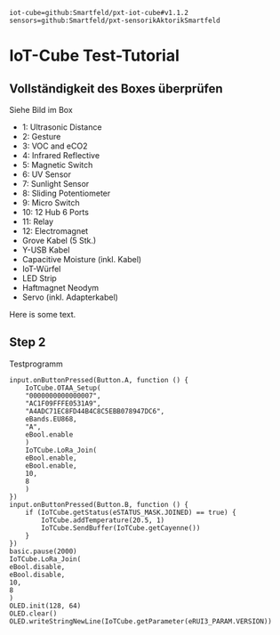 ```package
iot-cube=github:Smartfeld/pxt-iot-cube#v1.1.2
sensors=github:Smartfeld/pxt-sensorikAktorikSmartfeld
```

# IoT-Cube Test-Tutorial

## Vollständigkeit des Boxes überprüfen

Siehe Bild im Box

* 1: Ultrasonic Distance
* 2: Gesture
* 3: VOC and eCO2
* 4: Infrared Reflective
* 5: Magnetic Switch
* 6: UV Sensor
* 7: Sunlight Sensor
* 8: Sliding Potentiometer
* 9: Micro Switch
* 10: 12 Hub 6 Ports
* 11: Relay
* 12: Electromagnet
* Grove Kabel (5 Stk.)
* Y-USB Kabel
* Capacitive Moisture (inkl. Kabel)
* IoT-Würfel
* LED Strip
* Haftmagnet Neodym
* Servo (inkl. Adapterkabel)

Here is some text.

## Step 2

Testprogramm

```template
input.onButtonPressed(Button.A, function () {
    IoTCube.OTAA_Setup(
    "0000000000000007",
    "AC1F09FFFE0531A9",
    "A4ADC71EC8FD44B4C8C5EBB078947DC6",
    eBands.EU868,
    "A",
    eBool.enable
    )
    IoTCube.LoRa_Join(
    eBool.enable,
    eBool.enable,
    10,
    8
    )
})
input.onButtonPressed(Button.B, function () {
    if (IoTCube.getStatus(eSTATUS_MASK.JOINED) == true) {
        IoTCube.addTemperature(20.5, 1)
        IoTCube.SendBuffer(IoTCube.getCayenne())
    }
})
basic.pause(2000)
IoTCube.LoRa_Join(
eBool.disable,
eBool.disable,
10,
8
)
OLED.init(128, 64)
OLED.clear()
OLED.writeStringNewLine(IoTCube.getParameter(eRUI3_PARAM.VERSION))
```

